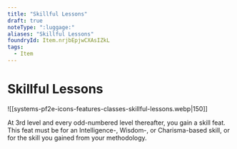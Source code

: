 ```yaml
---
title: "Skillful Lessons"
draft: true
noteType: ":luggage:"
aliases: "Skillful Lessons"
foundryId: Item.nrjbEpjwCXAsIZkL
tags:
  - Item
---
```


# Skillful Lessons
![[systems-pf2e-icons-features-classes-skillful-lessons.webp|150]]

At 3rd level and every odd-numbered level thereafter, you gain a skill feat. This feat must be for an Intelligence-, Wisdom-, or Charisma-based skill, or for the skill you gained from your methodology.
